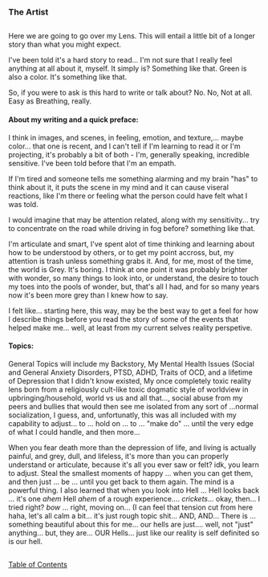 ### The Artist
##

Here we are going to go over my Lens. This will entail a little bit of a longer story than what you might expect. 

I've been told it's a hard story to read... I'm not sure that I really feel anything at all about it, myself. It simply is? Something like that. Green is also a color. It's something like that. 

So, if you were to ask is this hard to write or talk about? No. No, Not at all. Easy as Breathing, really. 

#### About my writing and a quick preface: 

I think in images, and scenes, in feeling, emotion, and texture,... maybe color... that one is recent, and I can't tell if I'm learning to read it or I'm projecting, it's probably a bit of both - I'm, generally speaking, incredible sensitive. I've been told before that I'm an empath. 

If I'm tired and someone tells me something alarming and my brain "has" to think about it, it puts the scene in my mind and it can cause viseral reactions, like I'm there or feeling what the person could have felt what I was told. 

I would imagine that may be attention related, along with my sensitivity... try to concentrate on the road while driving in fog before? something like that. 

I'm articulate and smart, I've spent alot of time thinking and learning about how to be understood by others, or to get my point accross, but, my attention is trash unless something grabs it. And, for me, most of the time, the world is Grey. It's boring. I think at one point it was probably brighter with wonder, so many things to look into, or understand, the desire to touch my toes into the pools of wonder, but, that's all I had, and for so many years now it's been more grey than I knew how to say.   

I felt like... starting here, this way, may be the best way to get a feel for how I describe things before you read the story of some of the events that helped make me... well, at least from my current selves reality perspetive. 

#### Topics:

General Topics will include my Backstory, My Mental Health Issues (Social and General Anxiety Disorders, PTSD, ADHD, Traits of OCD, and a lifetime of Depression that I didn't know existed, My once completely toxic reality lens born from a religiously cult-like toxic dogmatic style of worldview in upbringing/household, world vs us and all that..., social abuse from my peers and bullies that would then see me isolated from any sort of ...normal socialization, I guess, and, unfortunatly, this was all included with my capability to adjust... to ... hold on ... to ... "make do" ... until the very edge of what I could handle, and then more...

When you fear death more than the depression of life, and living is actually painful, and grey, dull, and lifeless, it's more than you can properly understand or articulate, because it's all you ever saw or felt? idk, you learn to adjust. Steal the smallest moments of happy ... when you can get them, and then just ... be ... until you get back to them again. The mind is a powerful thing.  I also learned that when you look into Hell ... Hell looks back ... it's one *ahem* Hell *ahem* of a rough experience.... *crickets*... okay, then... I tried right? *bow* ... right, moving on... (I can feel that tension cut from here haha, let's all calm a bit... it's just rough topic shit... AND, AND... There is ... something beautiful about this for me... our hells are just.... well, not "just" anything... but, they are... OUR Hells... just like our reality is self definited so is our hell. 





##
[Table of Contents](https://github.com/mycroftwilde/devil-steps-in-a-myth-system/tree/main/ref_guide)
